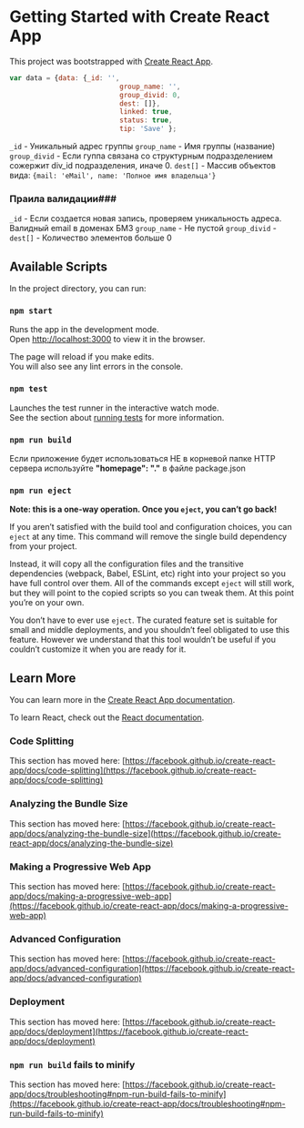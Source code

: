 # Getting Started with Create React App

This project was bootstrapped with [Create React App](https://github.com/facebook/create-react-app).

```javascript
var data = {data: {_id: '', 
                           group_name: '', 
                           group_divid: 0, 
                           dest: []},
                           linked: true,
                           status: true,
                           tip: 'Save' };
```
`_id`           - Уникальный адрес группы 
`group_name`    - Имя группы (название)
`group_divid`   - Если гуппа связана со структурным подразделением сожержит div_id подразделения, иначе 0.
`dest[]`        - Массив объектов вида: `{mail: 'eMail', name: 'Полное имя владельца'}`

### Праила валидации###
`_id`           - Если создается новая запись, проверяем уникальность адреса. Валидный email в доменах БМЗ
`group_name`    - Не пустой
`group_divid`   -  
`dest[]`        - Количество элементов больше 0



## Available Scripts

In the project directory, you can run:

### `npm start`

Runs the app in the development mode.\
Open [http://localhost:3000](http://localhost:3000) to view it in the browser.

The page will reload if you make edits.\
You will also see any lint errors in the console.

### `npm test`

Launches the test runner in the interactive watch mode.\
See the section about [running tests](https://facebook.github.io/create-react-app/docs/running-tests) for more information.

### `npm run build`

Если приложение будет использоваться НЕ в корневой папке HTTP сервера используйте **"homepage": "."** в файле package.json

### `npm run eject`

**Note: this is a one-way operation. Once you `eject`, you can’t go back!**

If you aren’t satisfied with the build tool and configuration choices, you can `eject` at any time. This command will remove the single build dependency from your project.

Instead, it will copy all the configuration files and the transitive dependencies (webpack, Babel, ESLint, etc) right into your project so you have full control over them. All of the commands except `eject` will still work, but they will point to the copied scripts so you can tweak them. At this point you’re on your own.

You don’t have to ever use `eject`. The curated feature set is suitable for small and middle deployments, and you shouldn’t feel obligated to use this feature. However we understand that this tool wouldn’t be useful if you couldn’t customize it when you are ready for it.

## Learn More

You can learn more in the [Create React App documentation](https://facebook.github.io/create-react-app/docs/getting-started).

To learn React, check out the [React documentation](https://reactjs.org/).

### Code Splitting

This section has moved here: [https://facebook.github.io/create-react-app/docs/code-splitting](https://facebook.github.io/create-react-app/docs/code-splitting)

### Analyzing the Bundle Size

This section has moved here: [https://facebook.github.io/create-react-app/docs/analyzing-the-bundle-size](https://facebook.github.io/create-react-app/docs/analyzing-the-bundle-size)

### Making a Progressive Web App

This section has moved here: [https://facebook.github.io/create-react-app/docs/making-a-progressive-web-app](https://facebook.github.io/create-react-app/docs/making-a-progressive-web-app)

### Advanced Configuration

This section has moved here: [https://facebook.github.io/create-react-app/docs/advanced-configuration](https://facebook.github.io/create-react-app/docs/advanced-configuration)

### Deployment

This section has moved here: [https://facebook.github.io/create-react-app/docs/deployment](https://facebook.github.io/create-react-app/docs/deployment)

### `npm run build` fails to minify

This section has moved here: [https://facebook.github.io/create-react-app/docs/troubleshooting#npm-run-build-fails-to-minify](https://facebook.github.io/create-react-app/docs/troubleshooting#npm-run-build-fails-to-minify)
